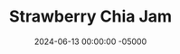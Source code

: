 ---
layout: post
title:  "Strawberry Chia Jam"
date:   2024-06-13 00:00:00 -05000
categories: 
- Recipes
- Sweet Spreads
permalink: /recipes/strawberry-chia-jam
image: /assets/Food/Sweet Spreads/Chia Jam/chia-jam.jpg
ing: chiajam-ing
facts: chiajam-facts
section1: 
start2: 
section2: 
start3: 
section3: 
start4: 
section4: 
start5: 
section5: 
Prep: 5
Rest: 
Cook: 
Source1: 
Source2: 
whisk: https://s.samsungfood.com/LJ19t
tags: 
- jam
- jelly
- blueberry
- raspberry
- blackberry
- unsweetened applesauce
- pbj
- pb&j
- preserve
- maple syrup
- homey
- frozen berry
- chia seeds
- strawberry
- strawberries
Description: Here I'm using strawberries (or blueberries) and chia seeds to make a delicious jam that really lets the flavor of the fruit shine. Most fruit jams contain significantly more sugar than actual fruit, but not this one. Pictured here is a rice cake topped with <a href="natural-peanut-butter">Homemade Natural Nut Butter</a> (using a blend of peanuts and pistachios) and the strawberry jam for a delicious snack.  Strawberries and blueberries are lower in pectin compared to other berries, so chia seeds are used as a thickener. You can also check out my <a href="berry-jam">Low Sugar Berry Jam</a> for a blackberry (or raspberry) version, which has no chia seeds since these berries contain more pectin
Instructions: 
- Add your berries to a medium bowl, and microwave until soft. Or you can leave on the counter for a bit to defrost<br><br>

- In a large pan over medium heat, add the berries and sweetener. Roughly mash with a potato masher<br><br>

- Bring to a simmer, and let simmer for 2-3 minutes, until thickened<br><br>

- Remove from heat, stir in the chia seeds and lemon juice, and transfer to an airtight container. The jam will thicken as it cools
---